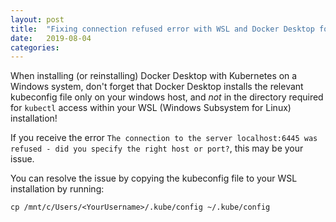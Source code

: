 ```yaml
---
layout: post
title:  "Fixing connection refused error with WSL and Docker Desktop for Windows"
date:   2019-08-04
categories:
---
```

When installing (or reinstalling) Docker Desktop with Kubernetes on a Windows system, don't forget that Docker Desktop installs the relevant kubeconfig file only on your windows host, and *not* in the directory required for `kubectl` access within your WSL (Windows Subsystem for Linux) installation!

If you receive the error `The connection to the server localhost:6445 was refused - did you specify the right host or port?`, this may be your issue.

You can resolve the issue by copying the kubeconfig file to your WSL installation by running:

    cp /mnt/c/Users/<YourUsername>/.kube/config ~/.kube/config